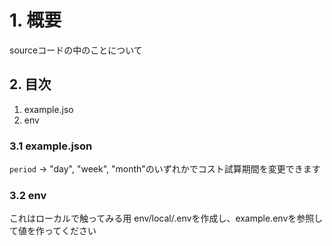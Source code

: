 # 1. 概要

sourceコードの中のことについて

## 2. 目次

1. example.jso
2. env

### 3.1 example.json

`period` -> "day", "week", "month"のいずれかでコスト試算期間を変更できます

### 3.2 env

これはローカルで触ってみる用
env/local/.envを作成し、example.envを参照して値を作ってください
